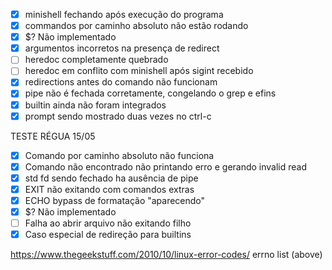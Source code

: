 - [x] minishell fechando após execução do programa
- [x] commandos por caminho absoluto não estão rodando
- [x] $? Não implementado
- [x] argumentos incorretos na presença de redirect
- [ ] heredoc completamente quebrado
- [ ] heredoc em conflito com minishell após sigint recebido
- [X] redirections antes do comando não funcionam
- [X] pipe não é fechada corretamente, congelando o grep e efins
- [x] builtin ainda não foram integrados
- [X] prompt sendo mostrado duas vezes no ctrl-c

TESTE RÉGUA 15/05

- [x] Comando por caminho absoluto não funciona
- [x] Comando não encontrado não printando erro e gerando invalid read
- [x] std fd sendo fechado ha ausência de pipe
- [X] EXIT não exitando com comandos extras
- [X] ECHO bypass de formatação "aparecendo"
- [x] $? Não implementado
- [ ] Falha ao abrir arquivo não exitando filho
- [x] Caso especial de redireção para builtins

https://www.thegeekstuff.com/2010/10/linux-error-codes/
errno list (above)
